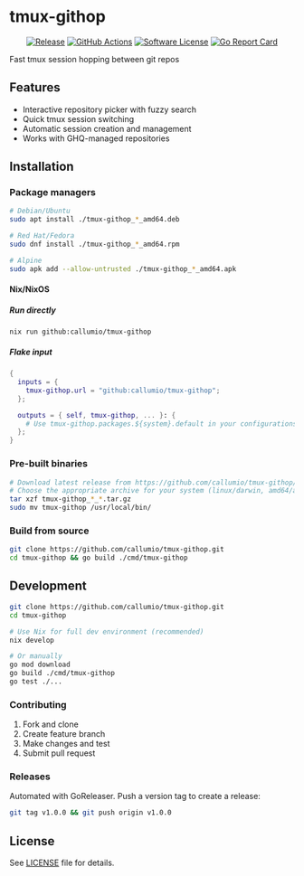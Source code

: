 # tmux-githop

<p align = "center">
    <a href="https://github.com/callumio/tmux-githop/releases/latest"><img alt="Release" src="https://img.shields.io/github/release/callumio/tmux-githop.svg"></a>
    <a href="https://github.com/callumio/tmux-githop/actions?workflow=ci"><img alt="GitHub Actions" src="https://img.shields.io/github/actions/workflow/status/callumio/tmux-githop/ci.yml?branch=main"></a>
    <a href="/LICENSE.md"><img alt="Software License" src="https://img.shields.io/badge/license-MIT-brightgreen.svg"></a>
    <a href="https://goreportcard.com/report/github.com/callumio/tmux-githop"><img alt="Go Report Card" src="https://goreportcard.com/badge/github.com/callumio/tmux-githop"></a>

</p>

Fast tmux session hopping between git repos

## Features

- Interactive repository picker with fuzzy search
- Quick tmux session switching
- Automatic session creation and management
- Works with GHQ-managed repositories

## Installation

### Package managers

```bash
# Debian/Ubuntu
sudo apt install ./tmux-githop_*_amd64.deb

# Red Hat/Fedora  
sudo dnf install ./tmux-githop_*_amd64.rpm

# Alpine
sudo apk add --allow-untrusted ./tmux-githop_*_amd64.apk
```

#### Nix/NixOS

##### Run directly

`nix run github:callumio/tmux-githop`

##### Flake input

```nix
{
  inputs = {
    tmux-githop.url = "github:callumio/tmux-githop";
  };

  outputs = { self, tmux-githop, ... }: {
    # Use tmux-githop.packages.${system}.default in your configurations
  };
}
```

### Pre-built binaries

```bash
# Download latest release from https://github.com/callumio/tmux-githop/releases
# Choose the appropriate archive for your system (linux/darwin, amd64/arm64)
tar xzf tmux-githop_*_*.tar.gz
sudo mv tmux-githop /usr/local/bin/
```

### Build from source

```bash
git clone https://github.com/callumio/tmux-githop.git
cd tmux-githop && go build ./cmd/tmux-githop
```

## Development

```bash
git clone https://github.com/callumio/tmux-githop.git
cd tmux-githop

# Use Nix for full dev environment (recommended)
nix develop

# Or manually
go mod download
go build ./cmd/tmux-githop
go test ./...
```

### Contributing

1. Fork and clone
2. Create feature branch
3. Make changes and test
4. Submit pull request

### Releases

Automated with GoReleaser. Push a version tag to create a release:

```bash
git tag v1.0.0 && git push origin v1.0.0
```

## License

See [LICENSE](LICENSE) file for details.
